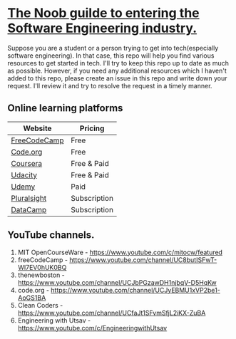 # [The Noob guilde to entering the Software Engineering industry.]()


Suppose you are a student or a person trying to get into tech(especially software engineering). In that case, this repo will help you find various resources to get started in tech. I'll try to keep this repo up to date as much as possible. However, if you need any additional resources which I haven't added to this repo, please create an issue in this repo and write down your request. I'll review it and try to resolve the request in a timely manner. 

## Online learning platforms
| Website 																									| Pricing 		|
| --------------------------------------------------------- | ------- 		|
|	[FreeCodeCamp](https://www.freecodecamp.org/)							|	Free				|
| [Code.org](https://code.org/)															| Free				|
| [Coursera](https://coursera.org)													| Free & Paid |
| [Udacity](https://www.udacity.com/)												| Free & Paid |
| [Udemy](https://www.udemy.com/)														| Paid				|
| [Pluralsight](https://www.pluralsight.com/)								| Subscription |
| [DataCamp](https://www.datacamp.com/)											| Subscription |



## YouTube channels.
1. MIT OpenCourseWare			- https://www.youtube.com/c/mitocw/featured
2. freeCodeCamp 					- https://www.youtube.com/channel/UC8butISFwT-Wl7EV0hUK0BQ
3. thenewboston 					- https://www.youtube.com/channel/UCJbPGzawDH1njbqV-D5HqKw
4. code.org								- https://www.youtube.com/channel/UCJyEBMU1xVP2be1-AoGS1BA
5. Clean Coders 					- https://www.youtube.com/channel/UCfaJt1SFvmSfjL2iKX-ZuBA
6. Engineering with Utsav - https://www.youtube.com/c/EngineeringwithUtsav
